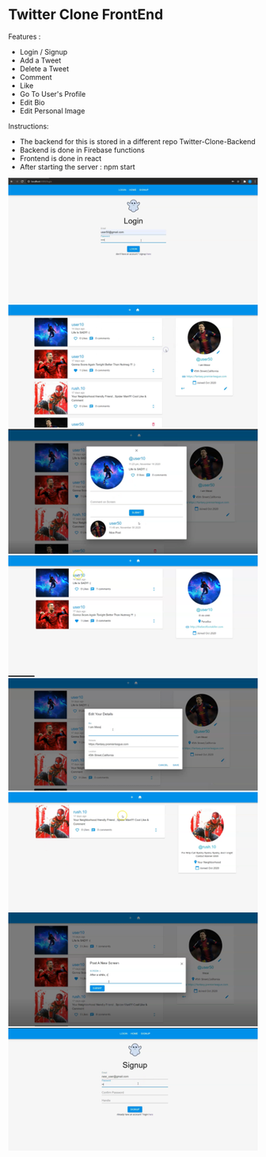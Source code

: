 # Twitter Clone FrontEnd

Features :
* Login / Signup
* Add a Tweet 
* Delete a Tweet
* Comment
* Like
* Go To User's Profile
* Edit Bio
* Edit Personal Image

Instructions:
* The backend for this is stored in a different repo Twitter-Clone-Backend
* Backend is done in Firebase functions
* Frontend is done in react
* After starting the server : npm start

![](images/t1.PNG)
![](images/t2.PNG)
![](images/t3.PNG)
![](images/t4.PNG)
![](images/t5.PNG)
![](images/t6.PNG)
![](images/t7.PNG)
![](images/t8.PNG)

